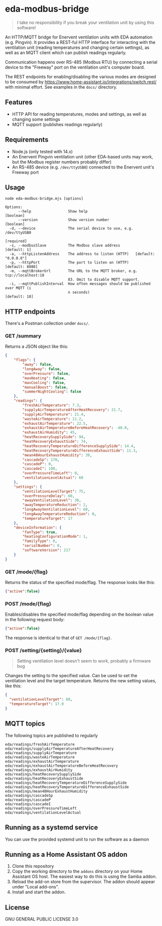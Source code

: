 # eda-modbus-bridge

> I take no responsibility if you break your ventilation unit by using this software!

An HTTP/MQTT bridge for Enervent ventilation units with EDA automation (e.g. Pingvin). It provides a REST-ful HTTP interface 
for interacting with the ventilation unit (reading temperatures and changing certain settings), as well as an MQTT 
client which can publish readings regularly.

Communication happens over RS-485 (Modbus RTU) by connecting a serial device to the "Freeway" port on the ventilation 
unit's computer board.

The REST endpoints for enabling/disabling the various modes are designed to be consumed by 
https://www.home-assistant.io/integrations/switch.rest/ with minimal effort. See examples in the `docs/` directory.

## Features

* HTTP API for reading temperatures, modes and settings, as well as changing some settings
* MQTT support (publishes readings regularly) 

## Requirements

* Node.js (only tested with 14.x)
* An Enervent Pingvin ventilation unit (other EDA-based units may work, but the Modbus register numbers probably differ)
* An RS-485 device (e.g. `/dev/ttyUSB0`) connected to the Enervent unit's Freeway port

## Usage

```
node eda-modbus-bridge.mjs [options]

Options:
      --help                 Show help                                 [boolean]
      --version              Show version number                       [boolean]
  -d, --device               The serial device to use, e.g. /dev/ttyUSB0
                                                                      [required]
  -s, --modbusSlave          The Modbus slave address               [default: 1]
  -a, --httpListenAddress    The address to listen (HTTP)   [default: "0.0.0.0"]
  -p, --httpPort             The port to listen on (HTTP)        [default: 8080]
  -m, --mqttBrokerUrl        The URL to the MQTT broker, e.g. tcp://localhost:18
                             83. Omit to disable MQTT support.
  -i, --mqttPublishInterval  How often messages should be published over MQTT (i
                             n seconds)                            [default: 10]
```

## HTTP endpoints

There's a Postman collection under `docs/`.

### GET /summary

Returns a JSON object like this:

```json
{
    "flags": {
        "away": false,
        "longAway": false,
        "overPressure": false,
        "maxHeating": false,
        "maxCooling": false,
        "manualBoost": false,
        "summerNightCooling": false
    },
    "readings": {
        "freshAirTemperature": 7.3,
        "supplyAirTemperatureAfterHeatRecovery": 21.7,
        "supplyAirTemperature": 21.4,
        "wasteAirTemperature": 11.2,
        "exhaustAirTemperature": 22.5,
        "exhaustAirTemperatureBeforeHeatRecovery": -40.0,
        "exhaustAirHumidity": 45,
        "heatRecoverySupplySide": 94,
        "heatRecoveryExhaustSide": 74,
        "heatRecoveryTemperatureDifferenceSupplySide": 14.4,
        "heatRecoveryTemperatureDifferenceExhaustSide": 11.3,
        "mean48HourExhaustHumidity": 39,
        "cascadeSp": 170,
        "cascadeP": 0,
        "cascadeI": 100,
        "overPressureTimeLeft": 0,
        "ventilationLevelActual": 60
    },
    "settings": {
        "ventilationLevelTarget": 75,
        "overPressureDelay": 60,
        "awayVentilationLevel": 30,
        "awayTemperatureReduction": 2,
        "longAwayVentilationLevel": 60,
        "longAwayTemperatureReduction": 0,
        "temperatureTarget": 17
    },
    "deviceInformation": {
        "fanType": true,
        "heatingConfigurationMode": 1,
        "familyType": 0,
        "serialNumber": 0,
        "softwareVersion": 217
    }
}
```

### GET /mode/{flag}

Returns the status of the specified mode/flag. The response looks like this:

```json
{"active":false}
```

### POST /mode/{flag}

Enables/disables the specified mode/flag depending on the boolean value in the following request body:

```json
{"active":false}
```

The response is identical to that of `GET /mode/{flag}`.

### POST /setting/{setting}/{value}

> Setting ventilation level doesn't seem to work, probably a firmware bug

Changes the setting to the specified value. Can be used to set the ventilation level and the target temperature. 
Returns the new setting values, like this:

```json
{
  "ventilationLevelTarget": 60,
  "temperatureTarget": 17.0
}
```

## MQTT topics

The following topics are published to regularly

```
eda/readings/freshAirTemperature
eda/readings/supplyAirTemperatureAfterHeatRecovery
eda/readings/supplyAirTemperature
eda/readings/wasteAirTemperature
eda/readings/exhaustAirTemperature
eda/readings/exhaustAirTemperatureBeforeHeatRecovery
eda/readings/exhaustAirHumidity
eda/readings/heatRecoverySupplySide
eda/readings/heatRecoveryExhaustSide
eda/readings/heatRecoveryTemperatureDifferenceSupplySide
eda/readings/heatRecoveryTemperatureDifferenceExhaustSide
eda/readings/mean48HourExhaustHumidity
eda/readings/cascadeSp
eda/readings/cascadeP
eda/readings/cascadeI
eda/readings/overPressureTimeLeft
eda/readings/ventilationLevelActual
```

## Running as a systemd service

You can use the provided systemd unit to run the software as a daemon

## Running as a Home Assistant OS addon

1. Clone this repository
2. Copy the working directory to the `addons` directory on your Home Assistant OS host. The easiest way to do this is 
   using the Samba addon.
3. Reload the add-on store from the supervisor. The addon should appear under "Local add-ons".
4. Install and start the addon.

## License

GNU GENERAL PUBLIC LICENSE 3.0
